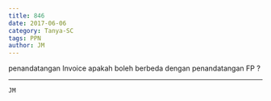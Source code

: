 ```yaml
---
title: 846
date: 2017-06-06
category: Tanya-SC
tags: PPN
author: JM
---
```


penandatangan Invoice apakah boleh berbeda dengan penandatangan FP ?

---



`JM`

